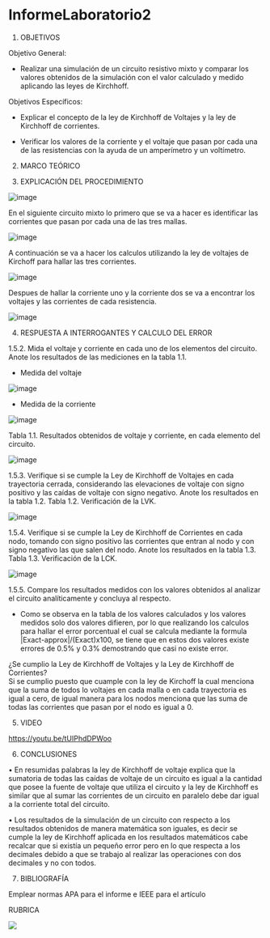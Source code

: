 # InformeLaboratorio2


1. OBJETIVOS

Objetivo General:

* Realizar una simulación de un circuito resistivo mixto y comparar los valores obtenidos de la simulación con el valor calculado y medido aplicando las leyes de Kirchhoff.

Objetivos Específicos:

* Explicar el concepto de la ley de Kirchhoff de Voltajes y la ley de Kirchhoff de corrientes.

* Verificar los valores de la corriente y el voltaje que pasan por cada una de las resistencias con la ayuda de un amperímetro y un voltímetro.


2. MARCO TEÓRICO 


3. EXPLICACIÓN DEL PROCEDIMIENTO

![image](https://user-images.githubusercontent.com/93734334/142775534-23f047db-b838-419f-a7d2-172bd56673a9.png)

En el siguiente circuito mixto lo primero que se va a hacer es identificar las corrientes que pasan por cada una de las tres mallas.

![image](https://user-images.githubusercontent.com/93734334/142775627-26ae29d7-4e81-42e2-b193-d185d8e6abbf.png)

A continuación se va a hacer los calculos utilizando la ley de voltajes de Kirchoff para hallar las tres corrientes.

![image](https://user-images.githubusercontent.com/93734334/142775797-8f1bf859-c848-4242-839c-495b87d69b4f.png)

Despues de hallar la corriente uno y la corriente dos se va a encontrar los voltajes y las corrientes de cada resistencia.

![image](https://user-images.githubusercontent.com/93734334/141718716-8f1dbad8-6d1f-4246-959c-52b2621f8609.png)

4. RESPUESTA A INTERROGANTES Y CALCULO DEL ERROR

1.5.2. Mida el voltaje y corriente en cada uno de los elementos del circuito. Anote los resultados de las mediciones en la tabla 1.1.

* Medida del voltaje

![image](https://user-images.githubusercontent.com/93734334/141788159-fd702dc0-f720-4cae-90a0-bf1534f81ca9.png)

* Medida de la corriente

![image](https://user-images.githubusercontent.com/93734334/141788235-192a0986-a907-4bec-869b-4c85a1f27f2d.png)

Tabla 1.1. Resultados obtenidos de voltaje y corriente, en cada elemento del circuito.

![image](https://user-images.githubusercontent.com/93734334/141865450-d408ba3a-b147-409c-9019-f4f80bb1cb06.png)

1.5.3. Verifique si se cumple la Ley de Kirchhoff de Voltajes en cada trayectoria cerrada, considerando las elevaciones de voltaje con signo positivo y las caídas de voltaje con
signo negativo. Anote los resultados en la tabla 1.2.                                                                                                                             Tabla 1.2. Verificación de la LVK.

![image](https://user-images.githubusercontent.com/93734334/141878957-2d706239-d22b-45b0-af1d-7a94978be26b.png)

1.5.4. Verifique si se cumple la Ley de Kirchhoff de Corrientes en cada nodo, tomando con signo positivo las corrientes que entran al nodo y con signo negativo las que salen
del nodo. Anote los resultados en la tabla 1.3.                                                                                                                                    Tabla 1.3. Verificación de la LCK.

![image](https://user-images.githubusercontent.com/93734334/141876709-c87dd13d-f400-4ce9-8cf8-ace9abe55599.png)

1.5.5. Compare los resultados medidos con los valores obtenidos al analizar el circuito analíticamente y concluya al respecto.

* Como se observa en la tabla de los valores calculados y los valores medidos solo dos valores difieren, por lo que realizando los calculos para hallar el error porcentual el cual se calcula mediante la formula |Exact-approx|/(Exact)x100, se tiene que en estos dos valores existe errores de 0.5% y 0.3% demostrando que casi no existe error.

¿Se cumplio la Ley de Kirchhoff de Voltajes y la Ley de Kirchhoff de Corrientes?                                                                                                 
Si se cumplio puesto que cuample con la ley de Kirchoff la cual menciona que la suma de todos lo voltajes en cada malla o en cada trayectoria es igual a cero, de igual manera para los nodos menciona que las suma de todas las corrientes que pasan por el nodo es igual a 0. 

5. VIDEO

https://youtu.be/tUIPhdDPWoo

6. CONCLUSIONES

•	En resumidas palabras la ley de Kirchhoff de voltaje explica que la sumatoria de todas las caídas de voltaje de un circuito es igual a la cantidad que posee la fuente de voltaje que utiliza el circuito y la ley de Kirchhoff es similar que al sumar las corrientes de un circuito en paralelo debe dar igual a la corriente total del circuito.


•	Los resultados de la simulación de un circuito con respecto a los resultados obtenidos de manera matemática son iguales, es decir se cumple la ley de Kirchhoff aplicada en los resultados matemáticos cabe recalcar que si existía un pequeño error pero en lo que respecta a los decimales debido a que se trabajo al realizar las operaciones con dos decimales y no con todos.


7. BIBLIOGRAFÍA

Emplear normas APA para el informe e IEEE para el artículo


RUBRICA

![](https://github.com/doalulema/InformeLaboratorio/blob/main/Laboratorio.png)
